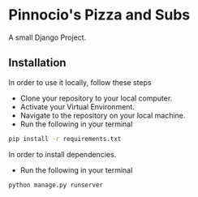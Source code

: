 # Pinnocio's Pizza and Subs

A small Django Project.

## Installation

In order to use it locally, follow these steps

- Clone your repository to your local computer.
- Activate your Virtual Environment.
- Navigate to the repository on your local machine.
- Run the following in your terminal 
```bash
pip install -r requirements.txt
```
In order to install dependencies.
- Run the following in your terminal
```bash
python manage.py runserver
```

